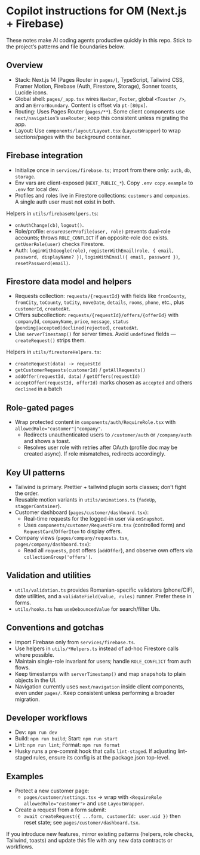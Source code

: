 # Copilot instructions for OM (Next.js + Firebase)

These notes make AI coding agents productive quickly in this repo. Stick to the project’s patterns and file boundaries below.

## Overview
- Stack: Next.js 14 (Pages Router in `pages/`), TypeScript, Tailwind CSS, Framer Motion, Firebase (Auth, Firestore, Storage), Sonner toasts, Lucide icons.
- Global shell: `pages/_app.tsx` wires `Navbar`, `Footer`, global `<Toaster />`, and an `ErrorBoundary`. Content is offset via `pt-[80px]`.
- Routing: Uses Pages Router (`pages/**`). Some client components use `next/navigation`’s `useRouter`; keep this consistent unless migrating the app.
- Layout: Use `components/layout/Layout.tsx` (`LayoutWrapper`) to wrap sections/pages with the background container.

## Firebase integration
- Initialize once in `services/firebase.ts`; import from there only: `auth`, `db`, `storage`.
- Env vars are client-exposed (`NEXT_PUBLIC_*`). Copy `.env copy.example` to `.env` for local dev.
- Profiles and roles live in Firestore collections: `customers` and `companies`. A single auth user must not exist in both.

Helpers in `utils/firebaseHelpers.ts`:
- `onAuthChange(cb)`, `logout()`.
- Role/profile: `ensureUserProfile(user, role)` prevents dual-role accounts; throws `ROLE_CONFLICT` if an opposite-role doc exists. `getUserRole(user)` checks Firestore.
- Auth: `loginWithGoogle(role)`, `registerWithEmail(role, { email, password, displayName? })`, `loginWithEmail({ email, password })`, `resetPassword(email)`.

## Firestore data model and helpers
- Requests collection: `requests/{requestId}` with fields like `fromCounty`, `fromCity`, `toCounty`, `toCity`, `moveDate`, `details`, `rooms`, `phone`, etc., plus `customerId`, `createdAt`.
- Offers subcollection: `requests/{requestId}/offers/{offerId}` with `companyId`, `companyName`, `price`, `message`, `status` (`pending|accepted|declined|rejected`), `createdAt`.
- Use `serverTimestamp()` for server times. Avoid `undefined` fields — `createRequest()` strips them.

Helpers in `utils/firestoreHelpers.ts`:
- `createRequest(data) -> requestId`
- `getCustomerRequests(customerId)` / `getAllRequests()`
- `addOffer(requestId, data)` / `getOffers(requestId)`
- `acceptOffer(requestId, offerId)` marks chosen as `accepted` and others `declined` in a batch

## Role-gated pages
- Wrap protected content in `components/auth/RequireRole.tsx` with `allowedRole="customer"|"company"`.
  - Redirects unauthenticated users to `/customer/auth` or `/company/auth` and shows a toast.
  - Resolves user role with retries after OAuth (profile doc may be created async). If role mismatches, redirects accordingly.

## Key UI patterns
- Tailwind is primary. Prettier + tailwind plugin sorts classes; don’t fight the order.
- Reusable motion variants in `utils/animations.ts` (`fadeUp`, `staggerContainer`).
- Customer dashboard (`pages/customer/dashboard.tsx`):
  - Real-time requests for the logged-in user via `onSnapshot`.
  - Uses `components/customer/RequestForm.tsx` (controlled form) and `RequestCard`/`OfferItem` to display offers.
- Company views (`pages/company/requests.tsx`, `pages/company/dashboard.tsx`):
  - Read all `requests`, post offers (`addOffer`), and observe own offers via `collectionGroup('offers')`.

## Validation and utilities
- `utils/validation.ts` provides Romanian-specific validators (phone/CIF), date utilities, and a `validateField(value, rules)` runner. Prefer these in forms.
- `utils/hooks.ts` has `useDebouncedValue` for search/filter UIs.

## Conventions and gotchas
- Import Firebase only from `services/firebase.ts`.
- Use helpers in `utils/*Helpers.ts` instead of ad-hoc Firestore calls where possible.
- Maintain single-role invariant for users; handle `ROLE_CONFLICT` from auth flows.
- Keep timestamps with `serverTimestamp()` and map snapshots to plain objects in the UI.
- Navigation currently uses `next/navigation` inside client components, even under `pages/`. Keep consistent unless performing a broader migration.

## Developer workflows
- Dev: `npm run dev`
- Build: `npm run build`; Start: `npm run start`
- Lint: `npm run lint`; Format: `npm run format`
- Husky runs a pre-commit hook that calls `lint-staged`. If adjusting lint-staged rules, ensure its config is at the package.json top-level.

## Examples
- Protect a new customer page:
  - `pages/customer/settings.tsx` -> wrap with `<RequireRole allowedRole="customer">` and use `LayoutWrapper`.
- Create a request from a form submit:
  - `await createRequest({ ...form, customerId: user.uid })` then reset state; see `pages/customer/dashboard.tsx`.

If you introduce new features, mirror existing patterns (helpers, role checks, Tailwind, toasts) and update this file with any new data contracts or workflows.
